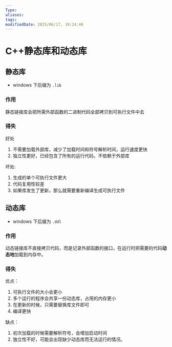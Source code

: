 ```yaml
---
Type:
aliases: 
tags: 
modifiedDate: 2025/06/17, 19:24:46
---
```


# C++静态库和动态库

## 静态库

- windows 下后缀为 `.lib`

### 作用

静态链接库会把所需外部函数的二进制代码全部拷贝到可执行文件中去

### 得失

好处
1. 不需要加载外部库，减少了加载时间和符号解析时间，运行速度更快
2. 独立性更好，已经包含了所有的运行代码，不依赖于外部库

坏处:
1. 生成的单个可执行文件更大
2. 代码复用性较差
3. 如果库发生了更新，那么就需要重新编译生成可执行文件

## 动态库

- windows 下后缀为 `.ddl`

### 作用

动态链接库不直接拷贝代码，而是记录外部函数的接口，在运行时把需要的代码**动态地**加载到内存中。

### 得失

优点：

1. 可执行文件的大小会更小
2. 多个运行的程序会共享一份动态库，占用的内存更小
3. 在更新的时候，只需要替换库文件即可
4. 编译更快

缺点：

1. 初次加载的时候需要解析符号，会增加启动时间
2. 独立性不好，可能会出现缺少动态库而无法运行的情况。
